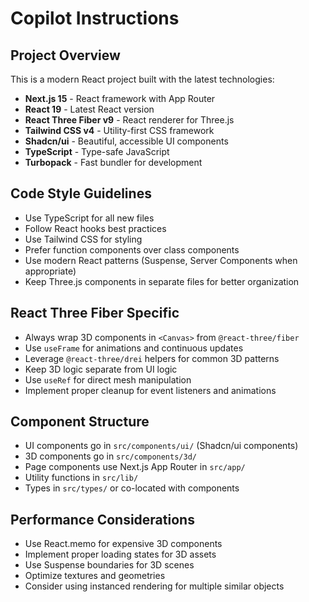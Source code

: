 # Copilot Instructions

<!-- Use this file to provide workspace-specific custom instructions to Copilot. For more details, visit https://code.visualstudio.com/docs/copilot/copilot-customization#_use-a-githubcopilotinstructionsmd-file -->

## Project Overview

This is a modern React project built with the latest technologies:

- **Next.js 15** - React framework with App Router
- **React 19** - Latest React version
- **React Three Fiber v9** - React renderer for Three.js
- **Tailwind CSS v4** - Utility-first CSS framework
- **Shadcn/ui** - Beautiful, accessible UI components
- **TypeScript** - Type-safe JavaScript
- **Turbopack** - Fast bundler for development

## Code Style Guidelines

- Use TypeScript for all new files
- Follow React hooks best practices
- Use Tailwind CSS for styling
- Prefer function components over class components
- Use modern React patterns (Suspense, Server Components when appropriate)
- Keep Three.js components in separate files for better organization

## React Three Fiber Specific

- Always wrap 3D components in `<Canvas>` from `@react-three/fiber`
- Use `useFrame` for animations and continuous updates
- Leverage `@react-three/drei` helpers for common 3D patterns
- Keep 3D logic separate from UI logic
- Use `useRef` for direct mesh manipulation
- Implement proper cleanup for event listeners and animations

## Component Structure

- UI components go in `src/components/ui/` (Shadcn/ui components)
- 3D components go in `src/components/3d/`
- Page components use Next.js App Router in `src/app/`
- Utility functions in `src/lib/`
- Types in `src/types/` or co-located with components

## Performance Considerations

- Use React.memo for expensive 3D components
- Implement proper loading states for 3D assets
- Use Suspense boundaries for 3D scenes
- Optimize textures and geometries
- Consider using instanced rendering for multiple similar objects
